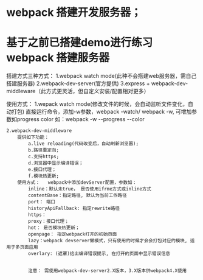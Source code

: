 # webpack 搭建开发服务器；
# 基于之前已搭建demo进行练习 webpack 搭建服务器
搭建方式三种方式：
    1.webpack watch mode(此种不会搭建web服务器，需自己搭建服务器)
    2.webpack-dev-server(官方提供)
    3.express + webpack-dev-middleware（此方式更灵活，但自定义安装/配置相对更多）

使用方式：
    1.wepack watch mode(修改文件的时候，会自动监听文件变化，自动打包)
    直接运行命令，添加-w参数，webpack -watch/ webpack -w, 可增加参数如progress color 
    如：webpack -w --progress --color

    2.webpack-dev-middleware
        提供如下功能：
            a.live reloading(代码改变后，自动刷新浏览器);
            b.路径重定向;
            c.支持https;
            d.浏览器中显示编译错误；
            e.接口代理；
            f.模块热更新;
        使用方式：   webpack中添加devServer配置，参数如：
            inline：默认未true， 是否使用ifrme方式或inline方式
            contentBase：指定路径, 默认为当前工作路径
            port： 端口
            historyApiFallback: 指定rewrite路径
            https：
            proxy：接口代理；
            hot： 是否模块热更新；
            openpage： 指定webpack打开的初始页面
            lazy：webpack devserver懒模式，只有使用的时候才会会打包对应的模块, 适用于多页面应用
            overlary: (遮罩)给出编译错误提示, 在打开的页面中显示错误信息


            注意： 需使用webpack-dev-server2.X版本，3.X版本供webpack4.X使用
